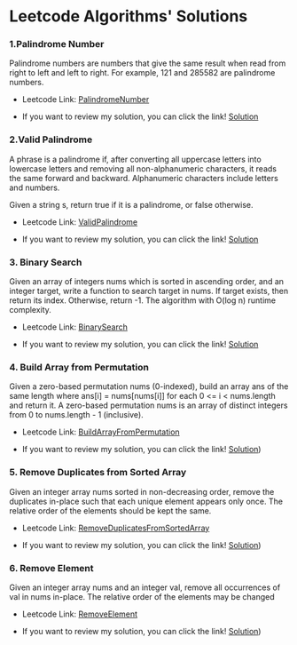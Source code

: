 # Leetcode Algorithms' Solutions
 ### 1.Palindrome Number
 Palindrome numbers are numbers that give the same result when read from right to left and left to right. For example, 121 and 285582 are palindrome numbers. 
 
   * Leetcode Link: [PalindromeNumber](https://leetcode.com/problems/palindrome-number/description/)          
 
   * If you want to review my solution, you can click the link! [Solution](https://github.com/sinemturkcu/LeetCodeAlgorithmSolutions/tree/master/PalindromeNumber)
   
 ### 2.Valid Palindrome
A phrase is a palindrome if, after converting all uppercase letters into lowercase letters and removing all non-alphanumeric characters, it reads the same forward and backward. Alphanumeric characters include letters and numbers.

Given a string s, return true if it is a palindrome, or false otherwise.
 
   * Leetcode Link: [ValidPalindrome](https://leetcode.com/problems/valid-palindrome/)          
 
   * If you want to review my solution, you can click the link! [Solution](https://github.com/sinemturkcu/LeetCodeAlgorithmSolutions/tree/master/ValidPalindrome)

 ### 3. Binary Search
Given an array of integers nums which is sorted in ascending order, and an integer target, write a function to search target in nums. If target exists, then return its index. Otherwise, return -1. The algorithm with O(log n) runtime complexity.

 
   * Leetcode Link: [BinarySearch](https://leetcode.com/problems/binary-search/description/?envType=study-plan&id=algorithm-i)          
 
   * If you want to review my solution, you can click the link! [Solution](https://github.com/sinemturkcu/LeetCodeAlgorithmSolutions/blob/master/BinarySearch/RecursiveBinarySearch.java)

 ### 4. Build Array from Permutation
Given a zero-based permutation nums (0-indexed), build an array ans of the same length where ans[i] = nums[nums[i]] for each 0 <= i < nums.length and return it.
A zero-based permutation nums is an array of distinct integers from 0 to nums.length - 1 (inclusive).

 
   * Leetcode Link: [BuildArrayFromPermutation](https://leetcode.com/problems/build-array-from-permutation/)          
 
   * If you want to review my solution, you can click the link! [Solution](https://github.com/sinemturkcu/LeetCodeAlgorithmSolutions/blob/master/BuildArrayFromPermutation/BuildArrayFromPermutation.java))

### 5. Remove Duplicates from Sorted Array
Given an integer array nums sorted in non-decreasing order, remove the duplicates in-place such that each unique element appears only once. The relative order of the elements should be kept the same.

 
   * Leetcode Link: [RemoveDuplicatesFromSortedArray](https://leetcode.com/problems/remove-duplicates-from-sorted-array/description/)          
 
   * If you want to review my solution, you can click the link! [Solution](https://github.com/sinemturkcu/LeetCodeAlgorithmSolutions/blob/master/RemoveDuplicatesFromSortedArray/RemoveDuplicatesFromSortedArray.java))

### 6. Remove Element
Given an integer array nums and an integer val, remove all occurrences of val in nums in-place. The relative order of the elements may be changed

 
   * Leetcode Link: [RemoveElement](https://leetcode.com/problems/remove-element/)          
 
   * If you want to review my solution, you can click the link! [Solution](https://github.com/sinemturkcu/LeetCodeAlgorithmSolutions/tree/master/RemoveElement))




